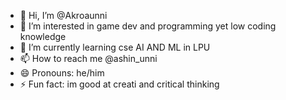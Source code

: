 - 👋 Hi, I’m @Akroaunni
- 👀 I’m interested in game dev and programming yet low coding knowledge
- 🌱 I’m currently learning cse AI AND ML in LPU
- 📫 How to reach me @ashin_unni
- 😄 Pronouns: he/him
- ⚡ Fun fact: im good at creati and critical thinking

<!---
Akroaunni/Akroaunni is a ✨ special ✨ repository because its `README.md` (this file) appears on your GitHub profile.
You can click the Preview link to take a look at your changes.
--->
